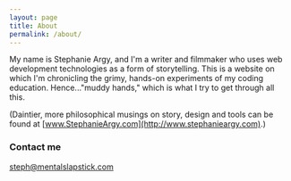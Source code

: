 ```yaml
---
layout: page
title: About
permalink: /about/
---
```


My name is Stephanie Argy, and I'm a writer and filmmaker who uses web development technologies as a form of storytelling. This is a website on which I'm chronicling the grimy, hands-on experiments of my coding education. Hence..."muddy hands," which is what I try to get through all this. 

(Daintier, more philosophical musings on story, design and tools can be found at [www.StephanieArgy.com](http://www.stephanieargy.com).)

### Contact me

[steph@mentalslapstick.com](mailto:steph@mentalslapstick.com)